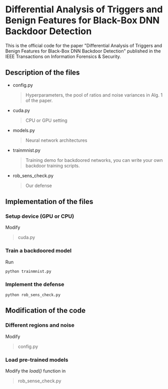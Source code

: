 # Differential Analysis of Triggers and Benign Features for Black-Box DNN Backdoor Detection
This is the official code for the paper "Differential Analysis of Triggers and Benign Features for Black-Box DNN Backdoor Detection" published in the IEEE Transactions on Information Forensics & Security.

## Description of the files

- config.py
  > Hyperparameters, the pool of ratios and noise variances in Alg. 1 of the paper.

- cuda.py
  > CPU or GPU setting

- models.py
  > Neural network architectures

- trainmnist.py
  > Training demo for backdoored networks, you can write your own backdoor training scripts.

- rob_sens_check.py
  > Our defense

## Implementation of the files

### Setup device (GPU or CPU)
Modify
> cuda.py

### Train a backdoored model
Run

```
python trainmnist.py
```

### Implement the defense

```
python rob_sens_check.py
```
## Modification of the code

### Different regions and noise

Modify 
> config.py

### Load pre-trained models

Modify the *load()* function in
> rob_sense_check.py
